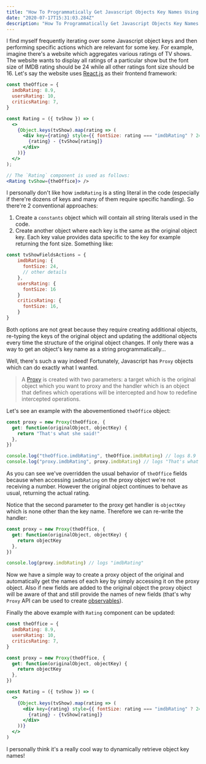 ```yaml
---
title: "How To Programmatically Get Javascript Objects Key Names Using Proxy API"
date: "2020-07-17T15:31:03.284Z"
description: "How To Programmatically Get Javascript Objects Key Names Using Proxy API"
---
```


I find myself frequently iterating over some Javascript object keys and then performing specific actions which are relevant for some key. For example, imagine there's a website which aggregates various ratings of TV shows. The website wants to display all ratings of a particular show but the font size of IMDB rating should be 24 while all other ratings font size should be 16. Let's say the website uses [React.js](https://reactjs.org/) as their frontend framework:

```jsx
const theOffice = {
  imdbRating: 8.9,
  usersRating: 10,
  criticsRating: 7,
}

const Rating = ({ tvShow }) => (
  <>
    {Object.keys(tvShow).map(rating => (
      <div key={rating} style={{ fontSize: rating === "imdbRating" ? 24 : 16 }}>
        {rating} - {tvShow[rating]}
      </div>
    ))}
  </>
);

// The `Rating` component is used as follows:
<Rating tvShow={theOffice}> />
```

I personally don't like how `imdbRating` is a sting literal in the code (especially if there're dozens of keys and many of them require specific handling). So there're 2 conventional approaches:

1. Create a `constants` object which will contain all string literals used in the code.
2. Create another object where each key is the same as the original object key. Each key value provides data specific to the key for example returning the font size. Something like:

```js
const tvShowFieldsActions = {
    imdbRating: {
      fontSize: 24,
      // other details
    },
    usersRating: {
      fontSize: 16
    }
    criticsRating: {
      fontSize: 16,
    }
}
```

Both options are not great because they require creating additional objects, re-typing the keys of the original object and updating the additional objects every time the structure of the original object changes. If only there was a way to get an object's key name as a string programmatically...

Well, there's such a way indeed! Fortunately, Javascript has `Proxy` objects which can do exactly what I wanted.

> A [Proxy](https://developer.mozilla.org/en-US/docs/Web/JavaScript/Reference/Global_Objects/Proxy) is created with two parameters: a target which is the original object which you want to proxy and the handler which is an object that defines which operations will be intercepted and how to redefine intercepted operations.

Let's see an example with the abovementioned `theOffice` object:

```js
const proxy = new Proxy(theOffice, {
  get: function(originalObject, objectKey) {
    return "That's what she said!"
  },
})

console.log("theOffice.imdbRating", theOffice.imdbRating) // logs 8.9
console.log("proxy.imdbRating", proxy.imdbRating) // logs "That's what she said!"
```

As you can see we've overridden the usual behavior of `theOffice` fields because when accessing `imdbRating` on the proxy object we're not receiving a number. However the original object continues to behave as usual, returning the actual rating.

Notice that the second parameter to the proxy get handler is `objectKey` which is none other than the key name. Therefore we can re-write the handler:

```js
const proxy = new Proxy(theOffice, {
  get: function(originalObject, objectKey) {
    return objectKey
  },
})

console.log(proxy.imdbRating) // logs "imdbRating"
```

Now we have a simple way to create a proxy object of the original and automatically get the names of each key by simply accessing it on the proxy object. Also if new fields are added to the original object the proxy object will be aware of that and still provide the names of new fields (that's why `Proxy` API can be used to create [observables](https://github.com/indiejs/structures)).

Finally the above example with `Rating` component can be updated:

```jsx
const theOffice = {
  imdbRating: 8.9,
  usersRating: 10,
  criticsRating: 7,
}

const proxy = new Proxy(theOffice, {
  get: function(originalObject, objectKey) {
    return objectKey
  },
})

const Rating = ({ tvShow }) => (
  <>
    {Object.keys(tvShow).map(rating => (
      <div key={rating} style={{ fontSize: rating === "imdbRating" ? 24 : 16 }}>
        {rating} - {tvShow[rating]}
      </div>
    ))}
  </>
)
```

I personally think it's a really cool way to dynamically retrieve object key names!

